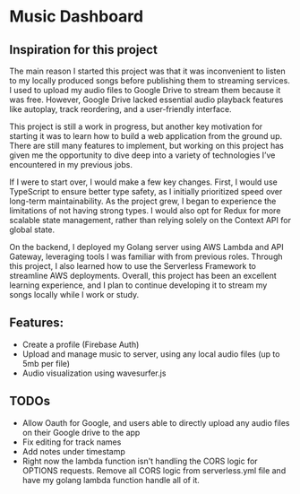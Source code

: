 # Music Dashboard

## Inspiration for this project
The main reason I started this project was that it was inconvenient to listen to my locally produced songs before publishing them to streaming services. I used to upload my audio files to Google Drive to stream them because it was free. However, Google Drive lacked essential audio playback features like autoplay, track reordering, and a user-friendly interface.

This project is still a work in progress, but another key motivation for starting it was to learn how to build a web application from the ground up. There are still many features to implement, but working on this project has given me the opportunity to dive deep into a variety of technologies I’ve encountered in my previous jobs.

If I were to start over, I would make a few key changes. First, I would use TypeScript to ensure better type safety, as I initially prioritized speed over long-term maintainability. As the project grew, I began to experience the limitations of not having strong types. I would also opt for Redux for more scalable state management, rather than relying solely on the Context API for global state.

On the backend, I deployed my Golang server using AWS Lambda and API Gateway, leveraging tools I was familiar with from previous roles. Through this project, I also learned how to use the Serverless Framework to streamline AWS deployments. Overall, this project has been an excellent learning experience, and I plan to continue developing it to stream my songs locally while I work or study.

## Features:
- Create a profile (Firebase Auth)
- Upload and manage music to server, using any local audio files (up to 5mb per file)
- Audio visualization using wavesurfer.js

## TODOs
- Allow Oauth for Google, and users able to directly upload any audio files on their Google drive to the app
- Fix editing for track names
- Add notes under timestamp
- Right now the lambda function isn't handling the CORS logic for OPTIONS requests. Remove all CORS logic from serverless.yml file and have my golang lambda function handle all of it. 
